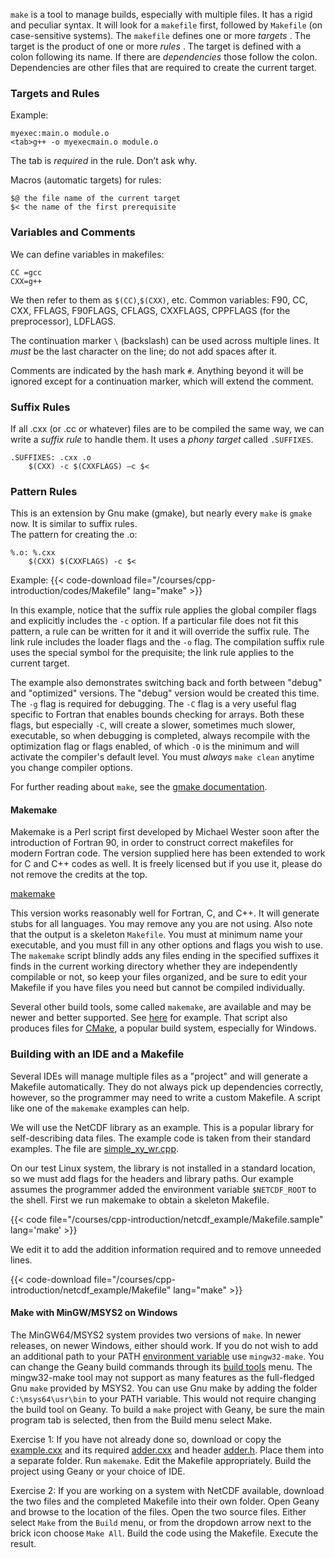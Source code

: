 `make` is a tool to manage builds, especially with multiple files.
It has a rigid and peculiar syntax.
It will look for a `makefile` first, followed by `Makefile` (on case-sensitive systems).
The `makefile` defines one or more _targets_ .  The target is the product of one or more _rules_ .
The target is defined with a colon following its name.  If there are _dependencies_ those follow the colon.
Dependencies are other files that are required to create the current target.

### Targets and Rules

Example:
```
myexec:main.o module.o
<tab>g++ -o myexecmain.o module.o
```
The tab is _required_ in the rule.  Don’t ask why.

Macros (automatic targets) for rules:
```
$@ the file name of the current target
$< the name of the first prerequisite
```

### Variables and Comments

We can define variables in makefiles:
```
CC =gcc
CXX=g++
```
We then refer to them as `$(CC)`,`$(CXX)`, etc.
Common variables: F90, CC, CXX, FFLAGS, F90FLAGS, CFLAGS, CXXFLAGS, CPPFLAGS (for the preprocessor), LDFLAGS.

The continuation marker `\` (backslash) can be used across multiple lines. It _must_ be the last character on the line; do not add spaces after it.

Comments are indicated by the hash mark `#`.  Anything beyond it will be ignored except for a continuation marker, which will extend the comment.

### Suffix Rules

If all .cxx (or .cc or whatever) files are to be compiled the same way, we can write a _suffix rule_ to handle them.
It uses a _phony target_ called `.SUFFIXES`.
```
.SUFFIXES: .cxx .o
	$(CXX) -c $(CXXFLAGS) –c $<
```

### Pattern Rules

This is an extension by Gnu make (gmake), but nearly every `make` is `gmake` now.
It is similar to suffix rules.  
The pattern for creating the .o:
```
%.o: %.cxx
	$(CXX) $(CXXFLAGS) -c $<
```

Example:
{{< code-download file="/courses/cpp-introduction/codes/Makefile" lang="make" >}}

In this example, notice that the suffix rule applies the global compiler flags and explicitly includes the `-c` option.  If a particular file does not fit this pattern, a rule can be written for it and it will override the suffix rule.  The link rule includes the loader flags and the `-o` flag.  The compilation suffix rule uses the special symbol for the prequisite; the link rule applies to the current target.

The example also demonstrates switching back and forth between "debug" and "optimized" versions.  The "debug" version would be created this time.  The `-g` flag is required for debugging.  The `-C` flag is a very useful flag specific to Fortran that enables bounds checking for arrays.  Both these flags, but especially `-C`, will create a slower, sometimes much slower, executable, so when debugging is completed, always recompile with the optimization flag or flags enabled, of which `-O` is the minimum and will activate the compiler's default level.  You must _always_ `make clean` anytime you change compiler options.

For further reading about `make`, see the [gmake documentation](https://www.gnu.org/software/make/manual/).

#### Makemake

Makemake is a Perl script first developed by Michael Wester soon after the introduction of Fortran 90, in order to construct correct makefiles for modern Fortran code.  The version supplied here has been extended to work for C and C++ codes as well.  It is freely licensed but if you use it, please do not remove the credits at the top.

[makemake](/courses/cpp-introduction/codes/makemake)

This version works reasonably well for Fortran, C, and C++.  It will generate stubs for all languages. You may remove any you are not using.  Also note that the output is a skeleton `Makefile`.  You must at minimum name your executable, and you must fill in any other options and flags you wish to use.  The `makemake` script blindly adds any files ending in the specified suffixes it finds in the current working directory whether they are independently compilable or not, so keep your files organized, and be sure to edit your Makefile if you have files you need but cannot be compiled individually.

Several other build tools, some called `makemake`, are available and may be newer and better supported.  See [here](https://github.com/OutsourcedGuru/makemake) for example.  That script also produces files for [CMake](https://cmake.org), a popular build system, especially for Windows.

### Building with an IDE and a Makefile

Several IDEs will manage multiple files as a "project" and will generate a Makefile automatically.  They do not always pick up dependencies correctly, however, so the programmer may need to write a custom Makefile.  A script like one of the `makemake` examples can help.

We will use the NetCDF library as an example.  This is a popular library for self-describing data files.  The example code is taken from their standard examples.  The file are [simple_xy_wr.cpp](/courses/cpp-introduction/netcdf_example/simple_xy_wr.cpp).

On our test Linux system, the library is not installed in a standard location, so we must add flags for the headers and library paths.  Our example assumes the programmer added the environment variable `$NETCDF_ROOT` to the shell.
First we run makemake to obtain a skeleton Makefile.

{{< code file="/courses/cpp-introduction/netcdf_example/Makefile.sample" lang='make' >}}

We edit it to add the addition information required and to remove unneeded lines.

{{< code-download file="/courses/cpp-introduction/netcdf_example/Makefile" lang="make" >}}

#### Make with MinGW/MSYS2 on Windows

The MinGW64/MSYS2 system provides two versions of `make`.  In newer releases, on newer Windows, either should work.  If you do not wish to add an additional path to your PATH [environment variable](/courses/cpp-introduction/setting_up/#environment-variables-in-windows) use `mingw32-make`.  You can change the Geany build commands through its [build tools](/courses/cpp-introduction/setting_up/#build-commands-in-geany) menu.  The mingw32-make tool may not support as many features as the full-fledged Gnu `make` provided by MSYS2. You can use Gnu make by adding the folder `C:\msys64\usr\bin` to your PATH variable.  This would not require changing the build tool on Geany.  To build a `make` project with Geany, be sure the main program tab is selected, then from the Build menu select Make.

Exercise 1:
If you have not already done so, download or copy the [example.cxx](/courses/cpp-introduction/compiler_example/example.cxx) and its required [adder.cxx](/courses/cpp-introduction/compiler_example/adder.cxx) and header [adder.h](cpp-introduction/compiler_example/adder.h).  Place them into a separate folder.  Run `makemake`.  Edit the Makefile appropriately.  Build the project using Geany or your choice of IDE.

Exercise 2:
If you are working on a system with NetCDF available, download the two files and the completed Makefile into their own folder.  Open Geany and browse to the location of the files.  Open the two source files.  Either select `Make` from the `Build` menu, or from the dropdown arrow next to the brick icon choose `Make All`.
Build the code using the Makefile.  Execute the result.

